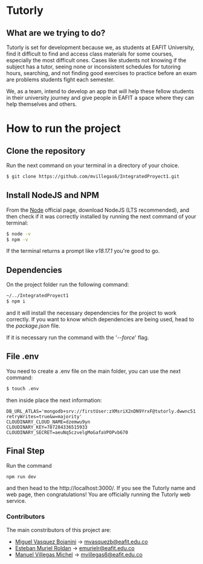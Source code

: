 # Tutorly

## What are we trying to do?
Tutorly is set for development because we, as students at EAFIT University, find it difficult to find and access class materials for some courses, especially the most difficult ones. Cases like students not knowing if the subject has a tutor, seeing none or inconsistent schedules for tutoring hours, searching, and not finding good exercises to practice before an exam are problems students fight each semester.

We, as a team, intend to develop an app that will help these fellow students in their university journey and give people in EAFIT a space where they can help themselves and others.

# How to run the project
## Clone the repository
Run the next command on your terminal in a directory of your choice.
```bash
$ git clone https://github.com/mvillegas6/IntegratedProyect1.git
```

## Install NodeJS and NPM
From the [Node](https://nodejs.org/en) official page, download NodeJS (LTS recommended), and then check if it was correctly installed by running the next command of your terminal:
```bash
$ node -v
$ npm -v
```
If the terminal returns a prompt like *v18.17.1* you're good to go.

## Dependencies
On the project folder run the following command:
```bash
~/../IntegratedProyect1
$ npm i
```
and it will install the necessary dependencies for the project to work correctly. If you want to know which dependencies are  being used, head to the *package.json* file.

If it is necessary run the command with the '*--force*' flag.

## File .env
You need to create a .env file on the main folder, you can use the next command:
```bash
$ touch .env
```
then inside place the next information:
```
DB_URL_ATLAS='mongodb+srv://firstUser:zXMsriX2nDN9YrxF@tutorly.dwwnc51.mongodb.net/?retryWrites=true&w=majority'
CLOUDINARY_CLOUD_NAME=dzemwu9yn
CLOUDINARY_KEY=787284336515933
CLOUDINARY_SECRET=aeuNq5czvelgMoGafaVPOPvb670
```
## Final Step
Run the command
```bash
npm run dev
```
and then head to the http://localhost:3000/. If you see the Tutorly name and web page, then congratulations! You are officially running the Tutorly web service.

### Contributors
The main constributors of this project are:  
- [Miguel Vasquez Bojanini](https://github.com/mvasquezb99) -> [mvasquezb@eafit.edu.co](mailto:mvasquezb@eafit.edu.co) 
- [Esteban Muriel Roldan](https://github.com/Estebanmr30) -> [emurielr@eafit.edu.co](mailto:emurielr@eafit.edu.co)  
- [Manuel Villegas Michel](https://github.com/mvillegas6) -> [mvillegas6@eafit.edu.co](mailto:mvillegas6@eafit.edu.co)  
